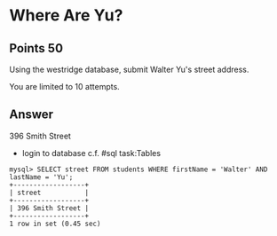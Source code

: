 # Where Are Yu?

## Points 50

Using the westridge database, submit Walter Yu's street address.

You are limited to 10 attempts.

## Answer

396 Smith Street

- login to database c.f. #sql task:Tables

```
mysql> SELECT street FROM students WHERE firstName = 'Walter' AND lastName = 'Yu';
+------------------+
| street           |
+------------------+
| 396 Smith Street |
+------------------+
1 row in set (0.45 sec)
```
